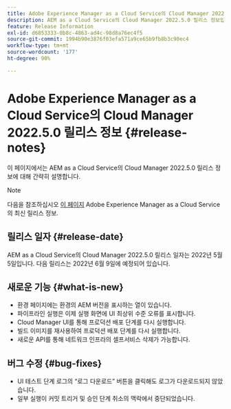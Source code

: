 ```yaml
---
title: Adobe Experience Manager as a Cloud Service의 Cloud Manager 2022.5.0 릴리스 정보
description: AEM as a Cloud Service의 Cloud Manager 2022.5.0 릴리스 정보입니다.
feature: Release Information
exl-id: d6853333-0b8c-4863-ad4c-98d8a76ec4f5
source-git-commit: 1994b90e3876f03efa571a9ce65b9fb8b3c90ec4
workflow-type: tm+mt
source-wordcount: '177'
ht-degree: 90%

---
```


# Adobe Experience Manager as a Cloud Service의 Cloud Manager 2022.5.0 릴리스 정보 {#release-notes}

이 페이지에서는 AEM as a Cloud Service의 Cloud Manager 2022.5.0 릴리스 정보에 대해 간략히 설명합니다.

>[!NOTE]
>
>다음을 참조하십시오 [이 페이지](/help/release-notes/release-notes-cloud/release-notes-current.md) Adobe Experience Manager as a Cloud Service의 최신 릴리스 정보.

## 릴리스 일자 {#release-date}

AEM as a Cloud Service의 Cloud Manager 2022.5.0 릴리스 일자는 2022년 5월 5일입니다. 다음 릴리스는 2022년 6월 9일에 예정되어 있습니다.

## 새로운 기능 {#what-is-new}

* 환경 페이지에는 환경의 AEM 버전을 표시하는 열이 있습니다.
* 파이프라인 실행은 이제 실행 화면에 UI 최상위 수준 오류를 표시합니다.
* Cloud Manager UI를 통해 프로덕션 배포 단계를 다시 실행합니다.
* 빌드 이미지를 재사용하여 프로덕션 배포 단계를 다시 실행합니다.
* 새로운 API를 통해 네트워크 인프라의 셀프서비스 삭제가 가능합니다.

## 버그 수정 {#bug-fixes}

* UI 테스트 단계 로그의 “로그 다운로드” 버튼을 클릭해도 로그가 다운로드되지 않았습니다.
* 일부 실행이 커밋 트리거 및 승인 단계 취소의 맥락에서 중단되었습니다.
